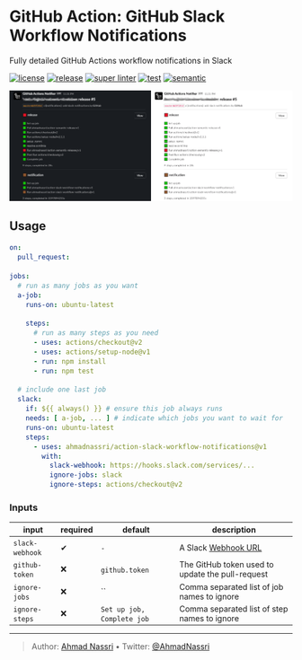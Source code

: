 # GitHub Action: GitHub Slack Workflow Notifications

Fully detailed GitHub Actions workflow notifications in Slack

[![license][license-img]][license-url]
[![release][release-img]][release-url]
[![super linter][super-linter-img]][super-linter-url]
[![test][test-img]][test-url]
[![semantic][semantic-img]][semantic-url]

![](docs/preview.png)

Usage
-----

``` yaml
on:
  pull_request:

jobs:
  # run as many jobs as you want
  a-job:
    runs-on: ubuntu-latest

    steps:
      # run as many steps as you need
      - uses: actions/checkout@v2
      - uses: actions/setup-node@v1
      - run: npm install
      - run: npm test

  # include one last job
  slack:
    if: ${{ always() }} # ensure this job always runs
    needs: [ a-job, ... ] # indicate which jobs you want to wait for
    runs-on: ubuntu-latest
    steps:
      - uses: ahmadnassri/action-slack-workflow-notifications@v1
        with:
          slack-webhook: https://hooks.slack.com/services/...
          ignore-jobs: slack
          ignore-steps: actions/checkout@v2
```

### Inputs

| input           | required | default                    | description                                                     |
|-----------------|----------|----------------------------|-----------------------------------------------------------------|
| `slack-webhook` | ✔        | `-`                        | A Slack [Webhook URL](https://api.slack.com/messaging/webhooks) |
| `github-token`  | ❌        | `github.token`             | The GitHub token used to update the pull-request                |
| `ignore-jobs`   | ❌        | ``                         | Comma separated list of job names to ignore                     |
| `ignore-steps`  | ❌        | `Set up job, Complete job` | Comma separated list of step names to ignore                    |

----
> Author: [Ahmad Nassri](https://www.ahmadnassri.com/) &bull;
> Twitter: [@AhmadNassri](https://twitter.com/AhmadNassri)

[license-url]: LICENSE
[license-img]: https://badgen.net/github/license/ahmadnassri/action-slack-workflow-notifications

[release-url]: https://github.com/ahmadnassri/action-slack-workflow-notifications/releases
[release-img]: https://badgen.net/github/release/ahmadnassri/action-slack-workflow-notifications

[super-linter-url]: https://github.com/ahmadnassri/action-slack-workflow-notifications/actions?query=workflow%3Asuper-linter
[super-linter-img]: https://github.com/ahmadnassri/action-slack-workflow-notifications/workflows/super-linter/badge.svg

[test-url]: https://github.com/ahmadnassri/action-slack-workflow-notifications/actions?query=workflow%3Atest
[test-img]: https://github.com/ahmadnassri/action-slack-workflow-notifications/workflows/test/badge.svg

[semantic-url]: https://github.com/ahmadnassri/action-slack-workflow-notifications/actions?query=workflow%3Arelease
[semantic-img]: https://badgen.net/badge/📦/semantically%20released/blue
